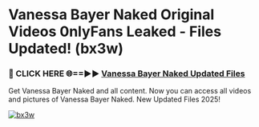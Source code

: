 # Vanessa Bayer Naked Original Videos 0nlyFans Leaked - Files Updated! (bx3w)

<h3>🔴 CLICK HERE 🌐==►► <a href="https://tinyurl.com/yckcrads" rel="nofollow">Vanessa Bayer Naked Updated Files</a></h3>

Get Vanessa Bayer Naked and all content. Now you can access all videos and pictures of Vanessa Bayer Naked. New Updated Files 2025!

[![bx3w](https://i.imgur.com/hpKpOFt.gif)](https://tinyurl.com/yckcrads)
